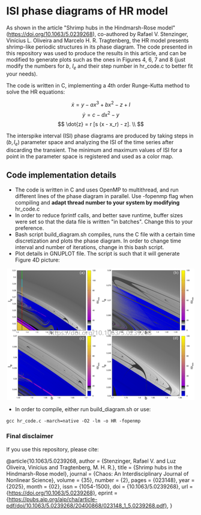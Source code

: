# ISI phase diagrams of HR model
As shown in the article "Shrimp hubs in the Hindmarsh-Rose model" (https://doi.org/10.1063/5.0239268), co-authored by Rafael V. Stenzinger, Vinícius L. Oliveira and Marcelo H. R. Tragtenberg, the HR model presents shrimp-like periodic structures in its phase diagram. The code presented in this repository was used to produce the results in this article, and can be modified to generate plots such as the ones in Figures 4, 6, 7 and 8 (just modify the numbers for $b$, $I_e$ and their step number in hr_code.c to better fit your needs). 

The code is written in C, implementing a 4th order Runge-Kutta method to solve the HR equations:

$$
\dot{x} = y - a x^3 + b x^2 - z + I
$$
$$
\dot{y} = c - d x^2 - y
$$
$$
\dot{z} = r [s (x - x_r) - z]. \\
$$

The interspike interval (ISI) phase diagrams are produced by taking steps in $(b, I_e)$ parameter space and analyzing the ISI of the time series after discarding the transient. The minimum and maximum values of ISI for a point in the parameter space is registered and used as a color map. 

## Code implementation details
- The code is written in C and uses OpenMP to multithread, and run different lines of the phase diagram in parallel. Use -fopenmp flag when compiling and **adapt thread number to your system by modifying** hr_code.c
- In order to reduce fprintf calls, and better save runtime, buffer sizes were set so that the data file is written "in batches". Change this to your preference.
- Bash script build_diagram.sh compiles, runs the C file with a certain time discretization and plots the phase diagram. In order to change time interval and number of iterations, change in this bash script.
- Plot details in GNUPLOT file. The script is such that it will generate Figure 4D picture:

<p align="center">
  <img src="Fig4.png" alt="Phase diagram" width="500">
</p>

- In order to compile, either run build_diagram.sh or use:
```
gcc hr_code.c -march=native -O2 -lm -o HR -fopenmp
```
### Final disclaimer
If you use this repository, please cite:

@article{10.1063/5.0239268,
    author = {Stenzinger, Rafael V. and Luz Oliveira, Vinícius and Tragtenberg, M. H. R.},
    title = {Shrimp hubs in the Hindmarsh-Rose model},
    journal = {Chaos: An Interdisciplinary Journal of Nonlinear Science},
    volume = {35},
    number = {2},
    pages = {023148},
    year = {2025},
    month = {02},
    issn = {1054-1500},
    doi = {10.1063/5.0239268},
    url = {https://doi.org/10.1063/5.0239268},
    eprint = {https://pubs.aip.org/aip/cha/article-pdf/doi/10.1063/5.0239268/20400868/023148_1_5.0239268.pdf},
}





